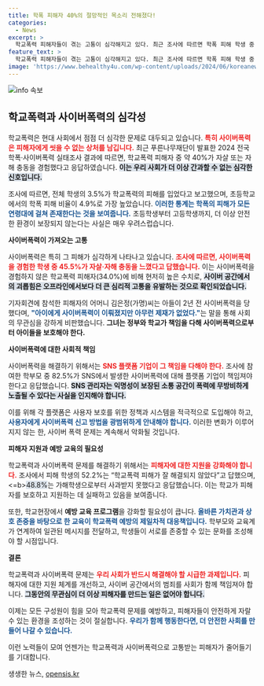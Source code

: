 ```yaml
---
title: 학폭 피해자 40%의 절망적인 목소리 전해졌다!
categories:
  - News
excerpt: >
  학교폭력 피해자들이 겪는 고통이 심각해지고 있다. 최근 조사에 따르면 학폭 피해 학생 중 40%가 자살·자해 충동을 느꼈으며, 사이버 폭력은 심각한 영향을 미친다. 가해자 측의 맞폭 사례도 증가하고 있어, 피해자 보호를 위한 사회적 책임이 절실하다.
feature_text: >
  학교폭력 피해자들이 겪는 고통이 심각해지고 있다. 최근 조사에 따르면 학폭 피해 학생 중 40%가 자살·자해 충동을 느꼈으며, 사이버 폭력은 심각한 영향을 미친다. 가해자 측의 맞폭 사례도 증가하고 있어, 피해자 보호를 위한 사회적 책임이 절실하다.
image: 'https://www.behealthy4u.com/wp-content/uploads/2024/06/koreanews.jpg'
---
```


<p><img src="https://www.behealthy4u.com/wp-content/uploads/2024/06/koreanews.jpg" alt="info 속보" /></p>

<h2 data-ke-size="size26">학교폭력과 사이버폭력의 심각성</h2>

<p data-ke-size="size16"></p>

<p>학교폭력은 현대 사회에서 점점 더 심각한 문제로 대두되고 있습니다. <b><span style="color: #ee2323;">특히 사이버폭력은 피해자에게 씻을 수 없는 상처를 남깁니다.</span></b> 최근 푸른나무재단이 발표한 2024 전국 학폭·사이버폭력 실태조사 결과에 따르면, 학교폭력 피해자 중 약 40%가 자살 또는 자해 충동을 경험했다고 응답하였습니다. <b><span style="background-color: #21538527;">이는 우리 사회가 더 이상 간과할 수 없는 심각한 신호입니다.</span></b> </p>

<p>조사에 따르면, 전체 학생의 3.5%가 학교폭력의 피해를 입었다고 보고했으며, 초등학교에서의 학폭 피해 비율이 4.9%로 가장 높았습니다. <b><span style="color: #1a5490;">이러한 통계는 학폭의 피해가 모든 연령대에 걸쳐 존재한다는 것을 보여줍니다.</span></b> 초등학생부터 고등학생까지, 더 이상 안전한 환경이 보장되지 않는다는 사실은 매우 우려스럽습니다. </p>

<p><b>사이버폭력이 가져오는 고통</b></p>

<p data-ke-size="size16"></p>

<p>사이버폭력은 특히 그 피해가 심각하게 나타나고 있습니다. <b><span style="color: #ee2323;">조사에 따르면, 사이버폭력을 경험한 학생 중 45.5%가 자살·자해 충동을 느꼈다고 답했습니다.</span></b> 이는 사이버폭력을 경험하지 않은 학교폭력 피해자(34.0%)에 비해 현저히 높은 수치로, <b><span style="background-color: #21538527;">사이버 공간에서의 괴롭힘은 오프라인에서보다 더 큰 심리적 고통을 유발하는 것으로 확인되었습니다.</span></b> </p>

<p>기자회견에 참석한 피해자의 어머니 김은정(가명)씨는 아들이 2년 전 사이버폭력을 당했다며, <b><span style="color: #1a5490;">"아이에게 사이버폭력이 이뤄졌지만 아무런 제재가 없었다."</span></b>는 말을 통해 사회의 무관심을 강하게 비판했습니다. <b>그녀는 정부와 학교가 책임을 다해 사이버폭력으로부터 아이들을 보호해야 한다.</b></p>

<p><b>사이버폭력에 대한 사회적 책임</b></p>

<p data-ke-size="size16"></p>

<p>사이버폭력을 해결하기 위해서는 <b><span style="color: #ee2323;">SNS 플랫폼 기업이 그 책임을 다해야 한다.</span></b> 조사에 참여한 학부모 중 82.5%가 SNS에서 발생한 사이버폭력에 대해 플랫폼 기업이 책임져야 한다고 응답했습니다. <b><span style="background-color: #21538527;">SNS 관리자는 익명성이 보장된 소통 공간이 폭력에 무방비하게 노출될 수 있다는 사실을 인지해야 합니다.</span></b> </p>

<p>이를 위해 각 플랫폼은 사용자 보호를 위한 정책과 시스템을 적극적으로 도입해야 하고, <b><span style="color: #1a5490;">사용자에게 사이버폭력 신고 방법을 광범위하게 안내해야 합니다.</span></b> 이러한 변화가 이루어지지 않는 한, 사이버 폭력 문제는 계속해서 악화될 것입니다. </p>

<p><b>피해자 지원과 예방 교육의 필요성</b></p>

<p data-ke-size="size16"></p>

<p>학교폭력과 사이버폭력 문제를 해결하기 위해서는 <b><span style="color: #ee2323;">피해자에 대한 지원을 강화해야 합니다.</span></b> 조사에서 피해 학생의 52.2%는 “학교폭력 피해가 잘 해결되지 않았다”고 답했으며, &lt;=b><span style="background-color: #21538527;">48.8%</span></b>는 가해학생으로부터 사과받지 못했다고 응답했습니다.  이는 학교가 피해자를 보호하고 지원하는 데 실패하고 있음을 보여줍니다. </p>

<p>또한, 학교현장에서 <b>예방 교육 프로그램</b>을 강화할 필요성이 큽니다. <b><span style="color: #1a5490;">올바른 가치관과 상호 존중을 바탕으로 한 교육이 학교폭력 예방의 제일차적 대응책입니다.</span></b> 학부모와 교육계가 연계하여 일관된 메시지를 전달하고, 학생들이 서로를 존중할 수 있는 문화를 조성해야 할 시점입니다. </p>

<p><b>결론</b></p>

<p data-ke-size="size16"></p>

<p>학교폭력과 사이버폭력 문제는 <b><span style="color: #ee2323;">우리 사회가 반드시 해결해야 할 시급한 과제입니다.</span></b> 피해자에 대한 지원 체계를 개선하고, 사이버 공간에서의 범죄를 사회가 함께 책임져야 합니다. <b><span style="background-color: #21538527;">그동안의 무관심이 더 이상 피해자를 만드는 일은 없어야 합니다.</span></b></p>

<p>이제는 모든 구성원이 힘을 모아 학교폭력 문제를 예방하고, 피해자들이 안전하게 자랄 수 있는 환경을 조성하는 것이 절실합니다. <b><span style="color: #1a5490;">우리가 함께 행동한다면, 더 안전한 사회를 만들어 나갈 수 있습니다.</span></b> </p>

<p>이런 노력들이 모여 언젠가는 학교폭력과 사이버폭력으로 고통받는 피해자가 줄어들기를 기대합니다. <p data-ke-size="size16"></p></p>
생생한 뉴스, <a href="https://opensis.kr" rel="dofollow">opensis.kr</a>



